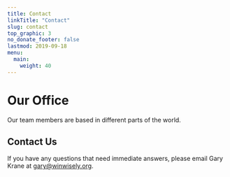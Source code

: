 ```yaml
---
title: Contact
linkTitle: "Contact"
slug: contact
top_graphic: 3
no_donate_footer: false
lastmod: 2019-09-18
menu:
  main:
    weight: 40
---
```


# Our Office

Our team members are based in different parts of the world.  

## Contact Us

If you have any questions that need immediate answers, please email Gary Krane at <a href="mailto:gary@winsisely">gary@winwisely.org</a>.
